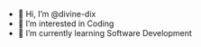 - 👋 Hi, I’m @divine-dix
- 👀 I’m interested in Coding
- 🌱 I’m currently learning Software Development
  <!---
divine-dix/divine-dix is a ✨ special ✨ repository because its `README.md` (this file) appears on your GitHub profile.
You can click the Preview link to take a look at your changes.
--->
